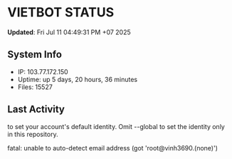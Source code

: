 # VIETBOT STATUS
**Updated**: Fri Jul 11 04:49:31 PM +07 2025

## System Info
- IP: 103.77.172.150
- Uptime: up 5 days, 20 hours, 36 minutes
- Files: 15527

## Last Activity

to set your account's default identity.
Omit --global to set the identity only in this repository.

fatal: unable to auto-detect email address (got 'root@vinh3690.(none)')
